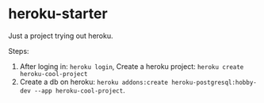 # heroku-starter

Just a project trying out heroku.

Steps:
1. After loging in: `heroku login`, Create a heroku project: `heroku create heroku-cool-project`
2. Create a db on heroku: `heroku addons:create heroku-postgresql:hobby-dev --app heroku-cool-project`.
